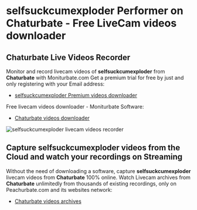 # selfsuckcumexploder Performer on Chaturbate - Free LiveCam videos downloader

## Chaturbate Live Videos Recorder

Monitor and record livecam videos of **selfsuckcumexploder** from **Chaturbate** with Moniturbate.com
Get a premium trial for free by just and only registering with your Email address:
* [selfsuckcumexploder Premium videos downloader](https://moniturbate.com/request-demo-licence-key.html)

Free livecam videos downloader - Moniturbate Software:
* [Chaturbate videos downloader](https://moniturbate.com/moniturbate-download-software.html)

![selfsuckcumexploder livecam videos recorder](https://peachurnet.com/templates/moniturbate-software.png)


## Capture selfsuckcumexploder videos from the Cloud and watch your recordings on Streaming

Without the need of downloading a software, capture **selfsuckcumexploder** livecam videos from **Chaturbate** 100% online.
Watch Livecam archives from **Chaturbate** unlimitedly from thousands of existing recordings, only on Peachurbate.com and its websites network:
* [Chaturbate videos archives](https://peachurnet.com/)
